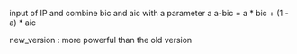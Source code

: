 input of IP and combine bic and aic with a parameter a
a-bic = a * bic + (1 - a) * aic


new_version : more powerful than the old version 
